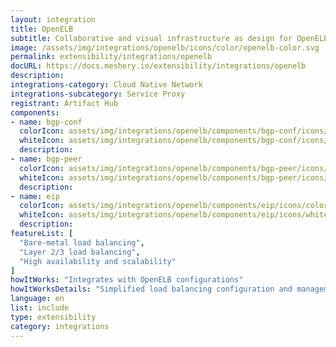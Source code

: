 ```yaml
---
layout: integration
title: OpenELB
subtitle: Collaborative and visual infrastructure as design for OpenELB
image: /assets/img/integrations/openelb/icons/color/openelb-color.svg
permalink: extensibility/integrations/openelb
docURL: https://docs.meshery.io/extensibility/integrations/openelb
description: 
integrations-category: Cloud Native Network
integrations-subcategory: Service Proxy
registrant: Artifact Hub
components: 
- name: bgp-conf
  colorIcon: assets/img/integrations/openelb/components/bgp-conf/icons/color/bgp-conf-color.svg
  whiteIcon: assets/img/integrations/openelb/components/bgp-conf/icons/white/bgp-conf-white.svg
  description: 
- name: bgp-peer
  colorIcon: assets/img/integrations/openelb/components/bgp-peer/icons/color/bgp-peer-color.svg
  whiteIcon: assets/img/integrations/openelb/components/bgp-peer/icons/white/bgp-peer-white.svg
  description: 
- name: eip
  colorIcon: assets/img/integrations/openelb/components/eip/icons/color/eip-color.svg
  whiteIcon: assets/img/integrations/openelb/components/eip/icons/white/eip-white.svg
  description: 
featureList: [
  "Bare-metal load balancing",
  "Layer 2/3 load balancing",
  "High availability and scalability"
]
howItWorks: "Integrates with OpenELB configurations"
howItWorksDetails: "Simplified load balancing configuration and management within Kubernetes"
language: en
list: include
type: extensibility
category: integrations
---
```

